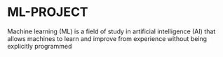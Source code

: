 # ML-PROJECT
Machine learning (ML) is a field of study in artificial intelligence (AI) that allows machines to learn and improve from experience without being explicitly programmed
